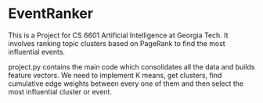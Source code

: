 EventRanker
===========

This is a Project for CS 6601 Artificial Intelligence at Georgia Tech. It involves ranking topic clusters based on PageRank to find the most influential events.

project.py contains the main code which consolidates all the data and builds feature vectors. We need to implement K means, get clusters, find cumulative edge weights between every one of them and then select the most influential cluster or event. 
